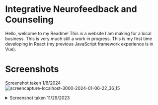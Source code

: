 # Integrative Neurofeedback and Counseling

Hello, welcome to my Readme! This is a website I am making for a local business. This is very much still a work in progress. This is my first time developing in React (my previous JavaScript framework experience is in Vue). 

# Screenshots

Screenshot taken 1/6/2024
![screencapture-localhost-3000-2024-01-06-22_36_15](https://github.com/toni-carlson/neurofeedback-website/assets/66501530/057e8dce-0c03-42ca-bb71-463e9e9024b5)


<details>
  <summary>Screenshot taken 11/29/2023</summary>
  
  ![image](https://github.com/toni-carlson/neurofeedback-website/assets/66501530/2cf91db2-52b0-4233-8da7-4b4e0dc039b9)
</details>
